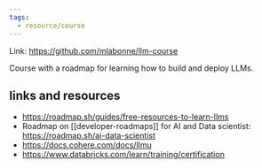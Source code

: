 ```yaml
---
tags:
  - resource/course
---
```


Link: https://github.com/mlabonne/llm-course

Course with a roadmap for learning how to build and deploy LLMs.

## links and resources

- https://roadmap.sh/guides/free-resources-to-learn-llms
- Roadmap on [[developer-roadmaps]] for AI and Data scientist:
  https://roadmap.sh/ai-data-scientist
- https://docs.cohere.com/docs/llmu
- https://www.databricks.com/learn/training/certification
